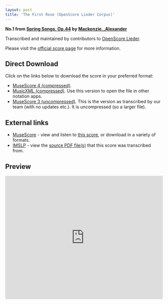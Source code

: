 ```yaml
---
layout: post
title: 'The First Rose (OpenScore Lieder Corpus)'
---
```


__No.1 from [Spring Songs, Op.44](https://fourscoreandmore.org/OpenScore/Mackenzie%2C_Alexander/Spring_Songs%2C_Op.44/) by [Mackenzie,_Alexander](https://fourscoreandmore.org/OpenScore/Mackenzie%2C_Alexander)__

Transcribed and maintained by contributors to [OpenScore Lieder].

Please visit the [official score page] for more information.

[official score page]: https://musescore.com/openscore-lieder-corpus/scores/6505010
[OpenScore Lieder]: https://musescore.com/openscore-lieder-corpus

## Direct Download

Click on the links below to download the score in your preferred format:
- [MuseScore 4 (compressed)](https://fourscoreandmore.org/OpenScore/Mackenzie%2C_Alexander/Spring_Songs%2C_Op.44/1_The_First_Rose.mscz).
- [MusicXML (compressed)](https://fourscoreandmore.org/OpenScore/Mackenzie%2C_Alexander/Spring_Songs%2C_Op.44/1_The_First_Rose.mxl). Use this version to open the file in other notation apps.
- [MuseScore 3 (uncompressed)](https://raw.githubusercontent.com/OpenScore/Lieder/refs/heads/main/scores/Mackenzie%2C_Alexander/Spring_Songs%2C_Op.44/1_The_First_Rose/lc6505010.mscx). This is the version as transcribed by our team (with no updates etc.). It is uncompressed (so a larger file).

## External links

- [MuseScore] - view and listen to [this score][MuseScore], or download in a variety of formats.
- [IMSLP] - view the [source PDF file(s)][IMSLP] that this score was transcribed from.

[MuseScore]: https://musescore.com/score/6505010
[IMSLP]: https://imslp.org/wiki/Special:ReverseLookup/241305

## Preview

<iframe width="100%" height="394" src="https://musescore.com/openscore-lieder-corpus/scores/6505010/embed" frameborder="0" allowfullscreen allow="autoplay; fullscreen"></iframe>
